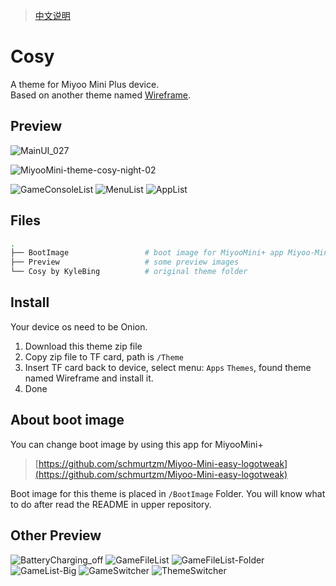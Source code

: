 > [中文说明](./README_zh.md)

# Cosy

A theme for Miyoo Mini Plus device.  
Based on another theme named [Wireframe](https://github.com/KyleBing/onion-theme-wireframe).


## Preview

![MainUI_027](https://github.com/user-attachments/assets/22d4353a-6533-4481-9d7c-d01f64f12e72)

![MiyooMini-theme-cosy-night-02](https://github.com/user-attachments/assets/5fbc8b10-8975-4b47-a45c-847de0851132)



![GameConsoleList](https://github.com/user-attachments/assets/863e5c0e-ddef-4ee1-a311-5088be3c5f4d)
![MenuList](https://github.com/user-attachments/assets/e4734369-74e6-456b-a730-752159ccc6e0)
![AppList](https://github.com/user-attachments/assets/50dc910f-86dc-4c7b-bca8-f9fccadaa872)




## Files

```bash
.
├── BootImage                 # boot image for MiyooMini+ app Miyoo-Mini-easy-logotweak to use, can change MiyooMini+'s boot image
├── Preview                   # some preview images
└── Cosy by KyleBing          # original theme folder

```

## Install

Your device os need to be Onion.

1. Download this theme zip file
2. Copy zip file to TF card, path is `/Theme`
3. Insert TF card back to device, select menu: `Apps` `Themes`, found theme named Wireframe and install it.
4. Done


## About boot image

You can change boot image by using this app for MiyooMini+

> [https://github.com/schmurtzm/Miyoo-Mini-easy-logotweak](https://github.com/schmurtzm/Miyoo-Mini-easy-logotweak)

Boot image for this theme is placed in `/BootImage` Folder. You will know what to do after read the README in upper repository.

## Other Preview

![BatteryCharging_off](https://github.com/user-attachments/assets/88f0ee87-dfed-4a6f-ba32-5c5e08396e31)
![GameFileList](https://github.com/user-attachments/assets/e4073f86-e3cc-42a5-b1e8-0fac8a6c3f29)
![GameFileList-Folder](https://github.com/user-attachments/assets/cbdb2a10-73e7-407f-8729-1bb5708b580a)
![GameList-Big](https://github.com/user-attachments/assets/eca62490-9b07-4fed-a1f6-b84f91181fda)
![GameSwitcher](https://github.com/user-attachments/assets/a28561a7-d8b0-44d4-b4e2-c1bec157b987)
![ThemeSwitcher](https://github.com/user-attachments/assets/8f42fc4e-19af-495e-8383-d0e1984fc6a3)
